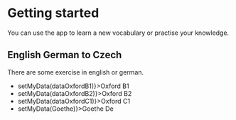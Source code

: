 # Getting started

You can use the app to learn a new vocabulary or practise your knowledge.

## English German to Czech

There are some exercise in english or german. 


   <ul className="flex flex-row justify-around w-[50%] m-auto">
          <li onClick={()=>setMyData(dataOxfordB1)}>Oxford B1</li>
          <li onClick={()=>setMyData(dataOxfordB2)}>Oxford B2</li>
          <li onClick={()=>setMyData(dataOxfordC1)}>Oxford C1</li>
          <li onClick={()=>setMyData(Goethe)}>Goethe De</li>
        </ul>